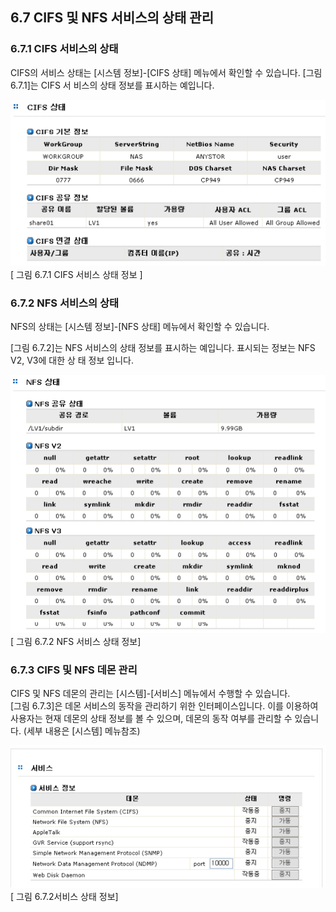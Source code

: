 
## 6.7 CIFS 및 NFS 서비스의 상태 관리

### 6.7.1 CIFS 서비스의 상태

CIFS의 서비스 상태는 [시스템 정보]-[CIFS 상태] 메뉴에서 확인할 수 있습니다. [그림 6.7.1]는 CIFS 서
비스의 상태 정보를 표시하는 예입니다.

![shareCifs5.png](./images/shareCifs5.png)<br>
[ 그림 6.7.1 CIFS 서비스 상태 정보 ]

### 6.7.2 NFS 서비스의 상태

NFS의 상태는 [시스템 정보]-[NFS 상태] 메뉴에서 확인할 수 있습니다.

[그림 6.7.2]는 NFS 서비스의 상태 정보를 표시하는 예입니다. 표시되는 정보는 NFS V2, V3에 대한 상
태 정보 입니다.

![shareNfs2.png](./images/shareNfs2.png)<br>
[ 그림 6.7.2 NFS 서비스 상태 정보]

### 6.7.3 CIFS 및 NFS 데몬 관리

CIFS 및 NFS 데몬의 관리는 [시스템]-[서비스] 메뉴에서 수행할 수 있습니다.
<br>
[그림 6.7.3]은 데몬 서비스의 동작을 관리하기 위한 인터페이스입니다. 이를 이용하여 사용자는 현재
데몬의 상태 정보를 볼 수 있으며, 데몬의 동작 여부를 관리할 수 있습니다. (세부 내용은 [시스템] 메뉴참조)

![shareCifsNfs.png](./images/shareCifsNfs.png)<br>
[ 그림 6.7.2서비스 상태 정보]
